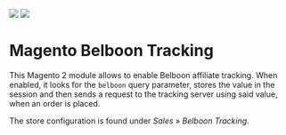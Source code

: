 [![](https://img.shields.io/packagist/v/inspiredminds/magento-belboon-tracking.svg)](https://packagist.org/packages/inspiredminds/magento-belboon-tracking)
[![](https://img.shields.io/packagist/dt/inspiredminds/magento-belboon-tracking.svg)](https://packagist.org/packages/inspiredminds/magento-belboon-tracking)

Magento Belboon Tracking
=====================

This Magento 2 module allows to enable Belboon affiliate tracking. When enabled, 
it looks for the `belboon` query parameter, stores the value in the session and 
then sends a request to the tracking server using said value, when an order is placed.

The store configuration is found under _Sales_ » _Belboon Tracking_.

